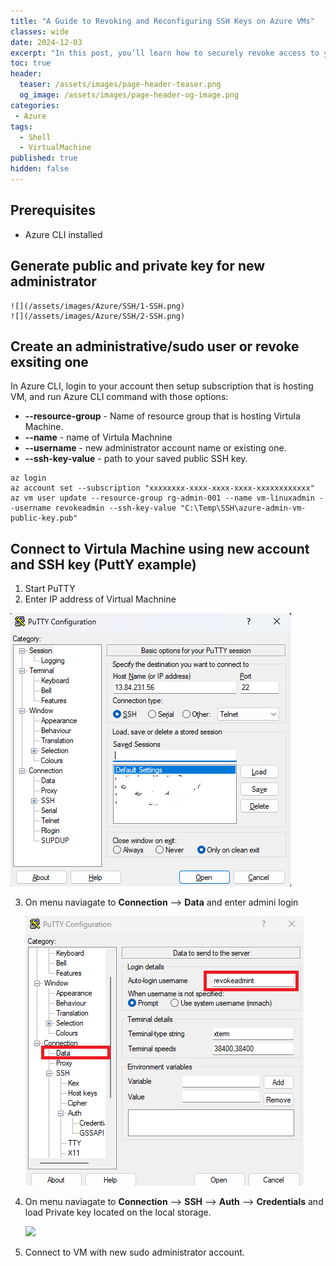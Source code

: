```yaml
---
title: "A Guide to Revoking and Reconfiguring SSH Keys on Azure VMs"
classes: wide
date: 2024-12-03
excerpt: "In this post, you’ll learn how to securely revoke access to your Azure Virtual Machines by replacing compromised or outdated SSH keys. Whether you’re responding to a potential security breach or performing routine key rotation, this step-by-step guide will walk you through identifying the affected keys, removing them from your VM, and safely adding new ones."
toc: true
header:
  teaser: /assets/images/page-header-teaser.png
  og_image: /assets/images/page-header-og-image.png
categories:
 - Azure
tags:
  - Shell
  - VirtualMachine
published: true
hidden: false
---
```



## Prerequisites


* Azure CLI installed

## Generate public and private key for new administrator

    ![](/assets/images/Azure/SSH/1-SSH.png)  
    ![](/assets/images/Azure/SSH/2-SSH.png)  

## Create an administrative/sudo user or revoke exsiting one

In Azure CLI, login to your account then setup subscription that is hosting VM, and run Azure CLI command with those options:  

* **--resource-group** - Name of resource group that is hosting Virtula Machine. 
* **--name** - name of Virtula Machnine 
* **--username** - new administrator account name or existing one.
* **--ssh-key-value** - path to your saved public SSH key.
```
az login
az account set --subscription "xxxxxxxx-xxxx-xxxx-xxxx-xxxxxxxxxxxx"
az vm user update --resource-group rg-admin-001 --name vm-linuxadmin --username revokeadmin --ssh-key-value "C:\Temp\SSH\azure-admin-vm-public-key.pub"

```

## Connect to Virtula Machine using new account and SSH key (PuttY example)

1. Start PuTTY
2. Enter IP address of Virtual Machnine 

  ![](/assets/images/Azure/SSH/3-SSH.png)  

3. On menu naviagate to **Connection** --> **Data** and enter admini login

    ![](/assets/images/Azure/SSH/5-SSH.png)  

4. On menu naviagate to **Connection** --> **SSH** --> **Auth** --> **Credentials** and load Private key located on the local storage.

   ![](/assets/images/Azure/SSH41-SSH.png)  
5. Connect to VM with new sudo administrator account. 

